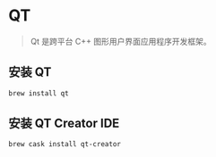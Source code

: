 # QT

> Qt 是跨平台 C++ 图形用户界面应用程序开发框架。

## 安装 QT

```bash
brew install qt
```

## 安装 QT Creator IDE

```bash
brew cask install qt-creator
```

